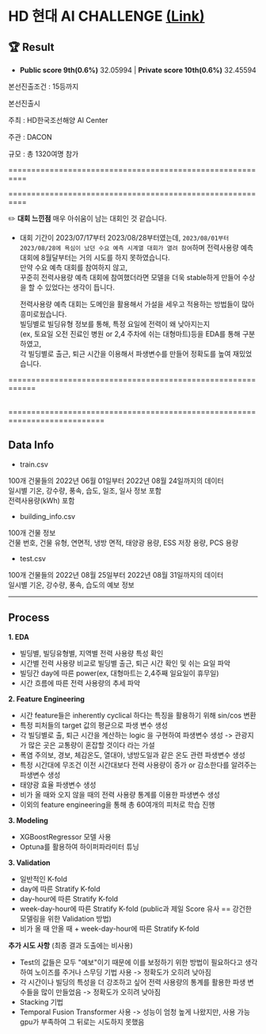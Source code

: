 # HD 현대 AI CHALLENGE  [(Link)](https://dacon.io/competitions/official/236158/overview/description)

## 🏆 Result
- **Public score 9th(0.6%)** 32.05994 | **Private score 10th(0.6%)** 32.45594


본선진출조건 : 15등까지

본선진출시



주최 : HD한국조선해양 AI Center

주관 : DACON

규모 : 총 1320여명 참가

==========================================================



==========================================================
  
  

  

✏️
**대회 느낀점**
   매우 아쉬움이 남는 대회인 것 같습니다.  
 - 대회 기간이 2023/07/17부터 2023/08/28부터였는데,
   ```2023/08/01부터 2023/08/28에 욕심이 났던 수요 예측 시계열 대회가 열려 참여```하며
   전력사용량 예측 대회에 8월달부터는 거의 시도를 하지 못하였습니다.  
   만약 수요 예측 대회를 참여하지 않고,  
   꾸준히 전력사용량 예측 대회에 참여했더라면 모델을 더욱 stable하게 만들어 수상을 할 수 있었다는 생각이 듭니다.  

   전력사용량 예측 대회는 도메인을 활용해서 가설을 세우고 적용하는 방법들이 많아 흥미로웠습니다.  
   빌딩별로 빌딩유형 정보를 통해, 특정 요일에 전력이 왜 낮아지는지  
   (ex, 토요일 오전 진료인 병원 or 2,4 주차에 쉬는 대형마트)등을 EDA를 통해 구분하였고,  
   각 빌딩별로 출근, 퇴근 시간을 이용해서 파생변수를 만들어 정확도를 높여 재밌었습니다.  
   
   

============================================================



<br>
===========================================================================


## Data Info
   
* train.csv  

100개 건물들의 2022년 06월 01일부터 2022년 08월 24일까지의 데이터  
일시별 기온, 강수량, 풍속, 습도, 일조, 일사 정보 포함  
전력사용량(kWh) 포함  


* building_info.csv  

100개 건물 정보  
건물 번호, 건물 유형, 연면적, 냉방 면적, 태양광 용량, ESS 저장 용량, PCS 용량  


* test.csv  
 
100개 건물들의 2022년 08월 25일부터 2022년 08월 31일까지의 데이터  
일시별 기온, 강수량, 풍속, 습도의 예보 정보  
 

---

## Process

**1. EDA** 
  * 빌딩별, 빌딩유형별, 지역별 전력 사용량 특성 확인
  * 시간별 전력 사용량 비교로 빌딩별 출근, 퇴근 시간 확인 및 쉬는 요일 파악
  * 빌딩간 day에 따른 power(ex, 대형마트는 2,4주째 일요일이 휴무일)
  * 시간 흐름에 따른 전력 사용량의 추세 파악
  
**2. Feature Engineering** 
  * 시간 feature들은 inherently cyclical 하다는 특징을 활용하기 위해 sin/cos 변환
  * 특정 피처들의 target 값의 평균으로 파생 변수 생성
  * 각 빌딩별로 출, 퇴근 시간을 계산하는 logic 을 구현하여 파생변수 생성 -> 관광지가 많은 곳은 교통량이 혼잡할 것이다 라는 가설
  * 폭염 주의보, 경보, 체감온도, 열대야, 냉방도일과 같은 온도 관련 파생변수 생성
  * 특정 시간대에 무조건 이전 시간대보다 전력 사용량이 증가 or 감소한다를 알려주는 파생변수 생성
  * 태양광 효율 파생변수 생성
  * 비가 올 때와 오지 않을 때의 전력 사용량 통계를 이용한 파생변수 생성
  * 이외의 feature engineering을 통해 총 60여개의 피처로 학습 진행

**3. Modeling**

  * XGBoostRegressor 모델 사용
  * Optuna를 활용하여 하이퍼파라미터 튜닝

**3. Validation**
  * 일반적인 K-fold
  * day에 따른 Stratify K-fold
  * day-hour에 따른 Stratify K-fold
  * week-day-hour에 따른 Stratify K-fold (public과 제일 Score 유사 == 강건한 모델링을 위한 Validation 방법)
  * 비가 올 때 안올 때 + week-day-hour에 따른 Stratify K-fold


**추가 시도 사항** (최종 결과 도출에는 비사용)
  * Test의 값들은 모두 "예보"이기 때문에 이를 보정하기 위한 방법이 필요하다고 생각하여 노이즈를 주거나 스무딩 기법 사용 -> 정확도가 오히려 낮아짐
  * 각 시간이나 빌딩의 특성을 더 강조하고 싶어 전력 사용량의 통계를 활용한 파생 변수들을 많이 만들었음 -> 정확도가 오히려 낮아짐
  * Stacking 기법
  * Temporal Fusion Transformer 사용 -> 성능이 엄청 높게 나왔지만, 사용 가능 gpu가 부족하여 그 뒤로는 시도하지 못했음

  
